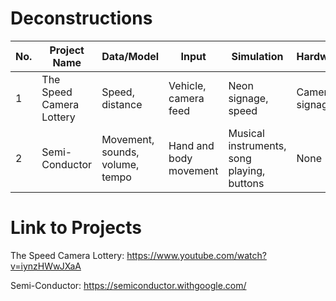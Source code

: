 # Deconstructions

| No. | Project Name  | Data/Model | Input | Simulation | Hardware | 
| ------------- | ------------- | ------------- | ------------- | ------------- | ------------- |
| 1 | The Speed Camera Lottery  | Speed, distance  | Vehicle, camera feed  | Neon signage, speed  | Camera, signage  |
| 2 | Semi-Conductor  | Movement, sounds, volume, tempo | Hand and body movement  | Musical instruments, song playing, buttons  | None  |

# Link to Projects
The Speed Camera Lottery: https://www.youtube.com/watch?v=iynzHWwJXaA

Semi-Conductor: https://semiconductor.withgoogle.com/
